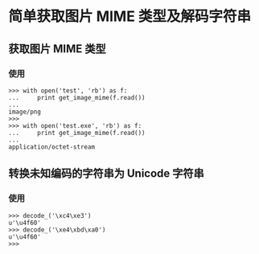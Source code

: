 # 简单获取图片 MIME 类型及解码字符串

## 获取图片 MIME 类型

<link>

### 使用

    >>> with open('test', 'rb') as f:
    ...     print get_image_mime(f.read())
    ...
    image/png
    >>>
    >>> with open('test.exe', 'rb') as f:
    ...     print get_image_mime(f.read())
    ...
    application/octet-stream

## 转换未知编码的字符串为 Unicode 字符串

<link>

### 使用

    >>> decode_('\xc4\xe3')
    u'\u4f60'
    >>> decode_('\xe4\xbd\xa0')
    u'\u4f60'
    >>>

